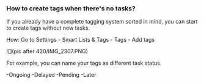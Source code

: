### How to create tags when there's no tasks?

If you already have a complete tagging system sorted in mind, you can start to create tags without new tasks. 

How: 
Go to Settings - Smart Lists & Tags - Tags - Add tags

![](pic after 420/IMG_2307.PNG)

For example, you can name your tags as different task status.

-Ongoing
-Delayed
-Pending
-Later
